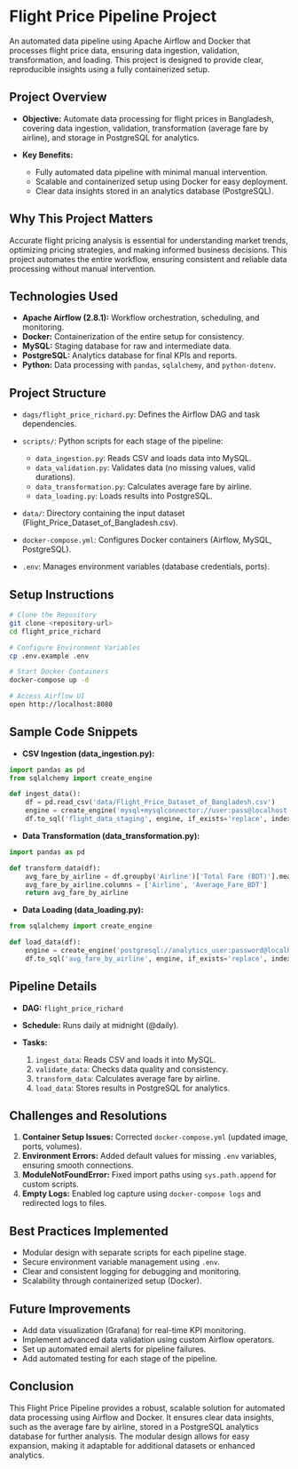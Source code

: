 # Flight Price Pipeline Project  

An automated data pipeline using Apache Airflow and Docker that processes flight price data, ensuring data ingestion, validation, transformation, and loading. This project is designed to provide clear, reproducible insights using a fully containerized setup.

## Project Overview

* **Objective:** Automate data processing for flight prices in Bangladesh, covering data ingestion, validation, transformation (average fare by airline), and storage in PostgreSQL for analytics.
* **Key Benefits:**

  * Fully automated data pipeline with minimal manual intervention.
  * Scalable and containerized setup using Docker for easy deployment.
  * Clear data insights stored in an analytics database (PostgreSQL).

## Why This Project Matters

Accurate flight pricing analysis is essential for understanding market trends, optimizing pricing strategies, and making informed business decisions. This project automates the entire workflow, ensuring consistent and reliable data processing without manual intervention.

## Technologies Used

* **Apache Airflow (2.8.1):** Workflow orchestration, scheduling, and monitoring.
* **Docker:** Containerization of the entire setup for consistency.
* **MySQL:** Staging database for raw and intermediate data.
* **PostgreSQL:** Analytics database for final KPIs and reports.
* **Python:** Data processing with `pandas`, `sqlalchemy`, and `python-dotenv`.

## Project Structure

* `dags/flight_price_richard.py`: Defines the Airflow DAG and task dependencies.
* `scripts/`: Python scripts for each stage of the pipeline:

  * `data_ingestion.py`: Reads CSV and loads data into MySQL.
  * `data_validation.py`: Validates data (no missing values, valid durations).
  * `data_transformation.py`: Calculates average fare by airline.
  * `data_loading.py`: Loads results into PostgreSQL.
* `data/`: Directory containing the input dataset (Flight\_Price\_Dataset\_of\_Bangladesh.csv).
* `docker-compose.yml`: Configures Docker containers (Airflow, MySQL, PostgreSQL).
* `.env`: Manages environment variables (database credentials, ports).

## Setup Instructions

```bash
# Clone the Repository
git clone <repository-url>
cd flight_price_richard

# Configure Environment Variables
cp .env.example .env

# Start Docker Containers
docker-compose up -d

# Access Airflow UI
open http://localhost:8080
```

## Sample Code Snippets

* **CSV Ingestion (data\_ingestion.py):**

```python
import pandas as pd
from sqlalchemy import create_engine

def ingest_data():
    df = pd.read_csv('data/Flight_Price_Dataset_of_Bangladesh.csv')
    engine = create_engine('mysql+mysqlconnector://user:pass@localhost:3306/flight_data')
    df.to_sql('flight_data_staging', engine, if_exists='replace', index=False)
```

* **Data Transformation (data\_transformation.py):**

```python
import pandas as pd

def transform_data(df):
    avg_fare_by_airline = df.groupby('Airline')['Total Fare (BDT)'].mean().reset_index()
    avg_fare_by_airline.columns = ['Airline', 'Average_Fare_BDT']
    return avg_fare_by_airline
```

* **Data Loading (data\_loading.py):**

```python
from sqlalchemy import create_engine

def load_data(df):
    engine = create_engine('postgresql://analytics_user:password@localhost:5432/flight_analytics')
    df.to_sql('avg_fare_by_airline', engine, if_exists='replace', index=False)
```

## Pipeline Details

* **DAG:** `flight_price_richard`
* **Schedule:** Runs daily at midnight (@daily).
* **Tasks:**

  1. `ingest_data`: Reads CSV and loads it into MySQL.
  2. `validate_data`: Checks data quality and consistency.
  3. `transform_data`: Calculates average fare by airline.
  4. `load_data`: Stores results in PostgreSQL for analytics.

## Challenges and Resolutions

1. **Container Setup Issues:** Corrected `docker-compose.yml` (updated image, ports, volumes).
2. **Environment Errors:** Added default values for missing `.env` variables, ensuring smooth connections.
3. **ModuleNotFoundError:** Fixed import paths using `sys.path.append` for custom scripts.
4. **Empty Logs:** Enabled log capture using `docker-compose logs` and redirected logs to files.

## Best Practices Implemented

* Modular design with separate scripts for each pipeline stage.
* Secure environment variable management using `.env`.
* Clear and consistent logging for debugging and monitoring.
* Scalability through containerized setup (Docker).

## Future Improvements

* Add data visualization (Grafana) for real-time KPI monitoring.
* Implement advanced data validation using custom Airflow operators.
* Set up automated email alerts for pipeline failures.
* Add automated testing for each stage of the pipeline.

## Conclusion

This Flight Price Pipeline provides a robust, scalable solution for automated data processing using Airflow and Docker. It ensures clear data insights, such as the average fare by airline, stored in a PostgreSQL analytics database for further analysis. The modular design allows for easy expansion, making it adaptable for additional datasets or enhanced analytics.
